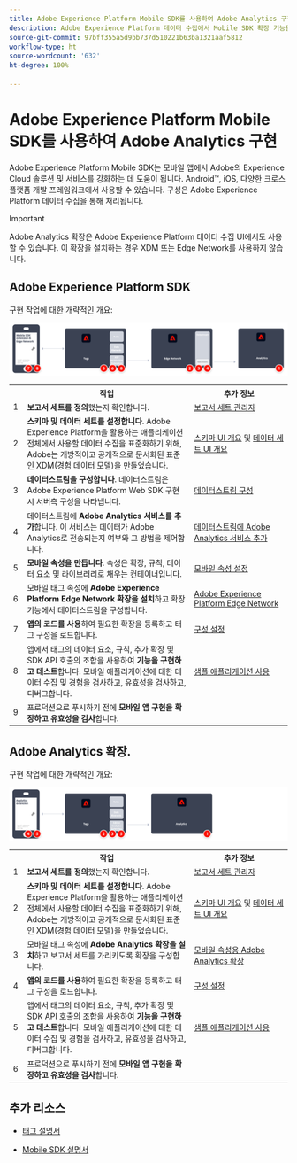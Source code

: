 ```yaml
---
title: Adobe Experience Platform Mobile SDK를 사용하여 Adobe Analytics 구현
description: Adobe Experience Platform 데이터 수집에서 Mobile SDK 확장 기능을 사용하여 Adobe Analytics로 데이터를 전송합니다.
source-git-commit: 97bff355a5d9bb737d510221b63ba1321aaf5812
workflow-type: ht
source-wordcount: '632'
ht-degree: 100%

---
```


# Adobe Experience Platform Mobile SDK를 사용하여 Adobe Analytics 구현

Adobe Experience Platform Mobile SDK는 모바일 앱에서 Adobe의 Experience Cloud 솔루션 및 서비스를 강화하는 데 도움이 됩니다. Android™, iOS, 다양한 크로스 플랫폼 개발 프레임워크에서 사용할 수 있습니다. 구성은 Adobe Experience Platform 데이터 수집을 통해 처리됩니다.
>[!IMPORTANT]
>
>Adobe Analytics 확장은 Adobe Experience Platform 데이터 수집 UI에서도 사용할 수 있습니다. 이 확장을 설치하는 경우 XDM 또는 Edge Network를 사용하지 않습니다.

## Adobe Experience Platform SDK

구현 작업에 대한 개략적인 개요:

![Analytics 확장 워크플로를 사용하는 Adobe Analytics](../../assets/mobilesdk-annotated.png)

<table style="width:100%">

<tr>
<th style="width:5%"></th><th style="width:60%"><b>작업</b></th><th style="width:35%"><b>추가 정보</b></th>
</tr>

<tr>
<td>1</td>
<td><b>보고서 세트를 정의</b>했는지 확인합니다.</td>
<td><a href="../../../admin/admin/c-manage-report-suites/report-suites-admin.md">보고서 세트 관리자</a></td>
</tr>

<tr>
<td>2</td>
<td><b>스키마 및 데이터 세트를 설정합니다</b>. Adobe Experience Platform을 활용하는 애플리케이션 전체에서 사용할 데이터 수집을 표준화하기 위해, Adobe는 개방적이고 공개적으로 문서화된 표준인 XDM(경험 데이터 모델)을 만들었습니다.</td>
<td><a href="https://experienceleague.adobe.com/docs/experience-platform/xdm/ui/overview.html?lang=ko-KR">스키마 UI 개요</a> 및 <a href="https://experienceleague.adobe.com/docs/experience-platform/catalog/datasets/user-guide.html?lang=ko-KR">데이터 세트 UI 개요</a></td>
</tr>

<tr>
<td>3</td>
<td><b>데이터스트림을 구성합니다</b>. 데이터스트림은 Adobe Experience Platform Web SDK 구현 시 서버측 구성을 나타냅니다.</td>
<td><a href="https://experienceleague.adobe.com/docs/experience-platform/edge/datastreams/configure.html?lang=ko-KR">데이터스트림 구성<a></td> 
</tr>

<td>4</td>
<td>데이터스트림에 <b>Adobe Analytics 서비스를 추가</b>합니다. 이 서비스는 데이터가 Adobe Analytics로 전송되는지 여부와 그 방법을 제어합니다.</td>
<td><a href="https://experienceleague.adobe.com/docs/experience-platform/edge/datastreams/configure.html?lang=ko-KR#analytics">데이터스트림에 Adobe Analytics 서비스 추가</a></td>
</tr>

<tr>
<td>5</td>
<td><b>모바일 속성을 만듭니다</b>. 속성은 확장, 규칙, 데이터 요소 및 라이브러리로 채우는 컨테이너입니다.</td>
<td><a href="https://developer.adobe.com/client-sdks/documentation/getting-started/create-a-mobile-property/">모바일 속성 설정</a></tr>

<tr>
<td>6</td>
<td>모바일 태그 속성에 <b>Adobe Experience Platform Edge Network 확장을 설치</b>하고 확장 기능에서 데이터스트림을 구성합니다.</td>
<td><a href="https://developer.adobe.com/client-sdks/documentation/edge-network/">Adobe Experience Platform Edge Network</a>
</tr>

<tr>
<td>7</td>
<td><b>앱의 코드를 사용</b>하여 필요한 확장을 등록하고 태그 구성을 로드합니다.</td>
<td><a href="https://developer.adobe.com/client-sdks/documentation/user-guides/getting-started-with-platform/overview/#set-up-the-configuration">구성 설정</a></td>
</tr>

<tr>
<td>8</td>
<td>앱에서 태그의 데이터 요소, 규칙, 추가 확장 및 SDK API 호출의 조합을 사용하여 <b>기능을 구현하고 테스트</b>합니다. 모바일 애플리케이션에 대한 데이터 수집 및 경험을 검사하고, 유효성을 검사하고, 디버그합니다.</td>
<td><a href="https://developer.adobe.com/client-sdks/documentation/user-guides/getting-started-with-platform/overview/#use-the-sample-application">샘플 애플리케이션 사용</a>
</tr>

<tr>
<td>9</td>
<td>프로덕션으로 푸시하기 전에 <b>모바일 앱 구현을 확장하고 유효성을 검사</b>합니다.</td>
<td></td> 
</tr>

</table>


## Adobe Analytics 확장.

구현 작업에 대한 개략적인 개요:

![Analytics 확장 워크플로를 사용하는 Adobe Analytics](../../assets/mobilesdk-analytics-annotated.png)

<table style="width:100%">

<tr>
<th style="width:5%"></th><th style="width:60%"><b>작업</b></th><th style="width:35%"><b>추가 정보</b></th>
</tr>

<tr>
<td>1</td>
<td><b>보고서 세트를 정의</b>했는지 확인합니다.</td>
<td><a href="../../../admin/admin/c-manage-report-suites/report-suites-admin.md">보고서 세트 관리자</a></td>
</tr>

<tr>
<td>2</td>
<td><b>스키마 및 데이터 세트를 설정합니다</b>. Adobe Experience Platform을 활용하는 애플리케이션 전체에서 사용할 데이터 수집을 표준화하기 위해, Adobe는 개방적이고 공개적으로 문서화된 표준인 XDM(경험 데이터 모델)을 만들었습니다.</td>
<td><a href="https://experienceleague.adobe.com/docs/experience-platform/xdm/ui/overview.html?lang=ko-KR">스키마 UI 개요</a> 및 <a href="https://experienceleague.adobe.com/docs/experience-platform/catalog/datasets/user-guide.html?lang=ko-KR">데이터 세트 UI 개요</a></td>
</tr>

<tr>
<td>3</td>
<td>모바일 태그 속성에 <b>Adobe Analytics 확장을 설치</b>하고 보고서 세트를 가리키도록 확장을 구성합니다.</td>
<td><a href="https://developer.adobe.com/client-sdks/documentation/adobe-analytics/">모바일 속성용 Adobe Analytics 확장</a>
</tr>

<tr>
<td>4</td>
<td><b>앱의 코드를 사용</b>하여 필요한 확장을 등록하고 태그 구성을 로드합니다.</td>
<td><a href="https://developer.adobe.com/client-sdks/documentation/user-guides/getting-started-with-platform/overview/#set-up-the-configuration">구성 설정</a></td>
</tr>

<tr>
<td>5</td>
<td>앱에서 태그의 데이터 요소, 규칙, 추가 확장 및 SDK API 호출의 조합을 사용하여 <b>기능을 구현하고 테스트</b>합니다. 모바일 애플리케이션에 대한 데이터 수집 및 경험을 검사하고, 유효성을 검사하고, 디버그합니다.</td>
<td><a href="https://developer.adobe.com/client-sdks/documentation/user-guides/getting-started-with-platform/overview/#use-the-sample-application">샘플 애플리케이션 사용</a>
</tr>

<tr>
<td>6</td>
<td>프로덕션으로 푸시하기 전에 <b>모바일 앱 구현을 확장하고 유효성을 검사</b>합니다.</td>
<td></td> 
</tr>

</table>

## 추가 리소스

- [태그 설명서](https://experienceleague.adobe.com/docs/experience-platform/tags/home.html?lang=ko-KR#)

- [Mobile SDK 설명서](https://developer.adobe.com/client-sdks/documentation/)




